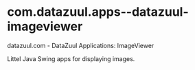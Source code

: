 # com.datazuul.apps--datazuul-imageviewer
datazuul.com - DataZuul Applications: ImageViewer

Littel Java Swing apps for displaying images.
